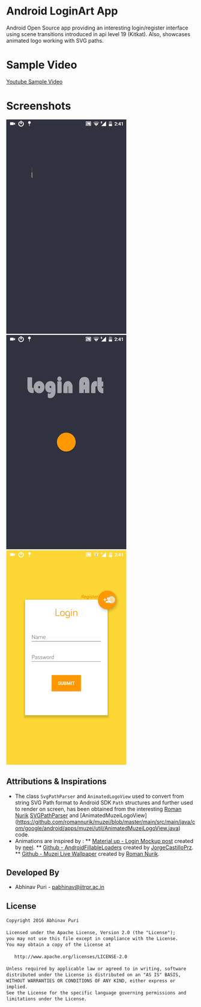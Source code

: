 Android LoginArt App
====================
Android Open Source app providing an interesting login/register interface using scene transitions introduced in api level 19 (Kitkat).
Also, showcases animated logo working with SVG paths. 

Sample Video
============
[Youtube Sample Video](https://www.youtube.com/watch?v=3KVk6ujXoVc)

Screenshots
===========
![Demo Screenshot 2][1] ![Demo Screenshot 4][2] ![Demo Screenshot 3][3] 

Attributions & Inspirations
---------------------------
* The class `SvgPathParser` and `AnimatedLogoView` used to convert from string SVG Path format to Android SDK `Path` structures and further used to render on screen, has been obtained from the interesting [Roman Nurik](https://github.com/romannurik) [SVGPathParser](https://github.com/romannurik/muzei/blob/master/main%2Fsrc%2Fmain%2Fjava%2Fcom%2Fgoogle%2Fandroid%2Fapps%2Fmuzei%2Futil%2FSvgPathParser.java)  and [AnimatedMuzeiLogoView] (https://github.com/romannurik/muzei/blob/master/main/src/main/java/com/google/android/apps/muzei/util/AnimatedMuzeiLogoView.java) code.
* Animations are inspired by :
  ** [Material up - Login Mockup post](http://www.materialup.com/posts/login-mockup) created by [neel](http://www.materialup.com/neel2292).
  ** [Github - AndroidFillableLoaders](https://github.com/JorgeCastilloPrz/AndroidFillableLoaders) created by [JorgeCastilloPrz](http://jorgecastillo.xyz/).
  ** [Github - Muzei Live Wallpaper](https://github.com/romannurik/muzei) created by [Roman Nurik](http://roman.nurik.net/).

Developed By
------------
* Abhinav Puri - <pabhinav@iitrpr.ac.in>

License
-------

    Copyright 2016 Abhinav Puri

    Licensed under the Apache License, Version 2.0 (the "License");
    you may not use this file except in compliance with the License.
    You may obtain a copy of the License at

       http://www.apache.org/licenses/LICENSE-2.0

    Unless required by applicable law or agreed to in writing, software
    distributed under the License is distributed on an "AS IS" BASIS,
    WITHOUT WARRANTIES OR CONDITIONS OF ANY KIND, either express or implied.
    See the License for the specific language governing permissions and
    limitations under the License.

[1]: ./demogif/svgPathAnimation.gif
[2]: ./demogif/ballBouncingAndRevealEffect.gif
[3]: ./demogif/loginAndRegister.gif
